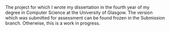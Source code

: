 The project for which I wrote my dissertation in the fourth year of my degree in Computer Science at the University of Glasgow.
The version which was submitted for assessment can be found frozen in the Submission branch.
Otherwise, this is a work in progress.